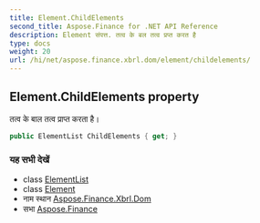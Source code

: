```yaml
---
title: Element.ChildElements
second_title: Aspose.Finance for .NET API Reference
description: Element संपत्त. तत्व के बल तत्व प्रप्त करत है
type: docs
weight: 20
url: /hi/net/aspose.finance.xbrl.dom/element/childelements/
---
```

## Element.ChildElements property

तत्व के बाल तत्व प्राप्त करता है।

```csharp
public ElementList ChildElements { get; }
```

### यह सभी देखें

* class [ElementList](../../elementlist/)
* class [Element](../)
* नाम स्थान [Aspose.Finance.Xbrl.Dom](../../element/)
* सभा [Aspose.Finance](../../../)


